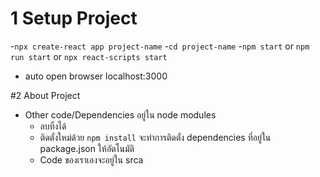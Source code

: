 # 1 Setup Project

-`npx create-react app project-name` -`cd project-name` -`npm start` or `npm run start` or `npx react-scripts start`

- auto open browser localhost:3000

#2 About Project

- Other code/Dependencies อยู่ใน node modules
  - ลบทิ้งได้
  - ติดตั่งใหม่ด้วย `npm install` จะทำการติดตั่ง dependencies ที่อยู๋ใน package.json ให้อัตโนมัติ
  - Code ของเราเองจะอยู่ใน srca
